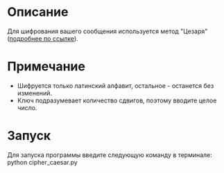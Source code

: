 # Описание 
Для шифрования вашего сообщения используется метод "Цезаря"([подробнее по ссылке](https://ru.wikipedia.org/wiki/%D0%A8%D0%B8%D1%84%D1%80_%D0%A6%D0%B5%D0%B7%D0%B0%D1%80%D1%8F)).

# Примечание
* Шифруется только латинский алфавит, остальное - останется без изменений.
* Ключ подразумевает количество сдвигов, поэтому вводите целое число.

# Запуск
Для запуска программы введите следующую команду в терминале:
python cipher_caesar.py
